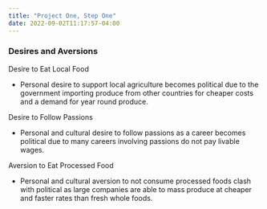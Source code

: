 ```yaml
---
title: "Project One, Step One"
date: 2022-09-02T11:17:57-04:00
---
```


### Desires and Aversions

Desire to Eat Local Food
- Personal desire to support local agriculture becomes political due to the government importing produce from other countries for cheaper costs and a demand for year round produce.

Desire to Follow Passions
- Personal and cultural desire to follow passions as a career becomes political due to many careers involving passions do not pay livable wages.

Aversion to Eat Processed Food
- Personal and cultural aversion to not consume processed foods clash with political as large companies are able to mass produce at cheaper and faster rates than fresh whole foods.
